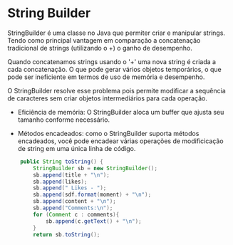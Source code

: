 # String Builder

StringBuilder é uma classe no Java que permiter criar e manipular strings.
Tendo como principal vantagem em comparação a concatenação tradicional de strings (utilizando o +) o ganho de desempenho.

Quando concatenamos strings usando o '+' uma nova string é criada a cada concatenação. O que pode gerar vários objetos temporários, o que pode ser ineficiente em termos de uso de memória e desempenho.

O StringBuilder resolve esse problema pois permite modificar a sequência de caracteres sem criar objetos intermediários para cada operação.

* Eficiência de memória: O StringBuilder aloca um buffer que ajusta seu tamanho conforme necessário.

* Métodos encadeados: como o StringBuilder suporta métodos encadeados, você pode encadear várias operações de modificicação de string em uma única linha de código.

~~~Java
    public String toString() {
        StringBuilder sb = new StringBuilder();
        sb.append(title + "\n");
        sb.append(likes);
        sb.append(" Likes - ");
        sb.append(sdf.format(moment) + "\n");
        sb.append(content + "\n");
        sb.append("Comments:\n");
        for (Comment c : comments){
            sb.append(c.getText() + "\n");
        }
        return sb.toString();
~~~